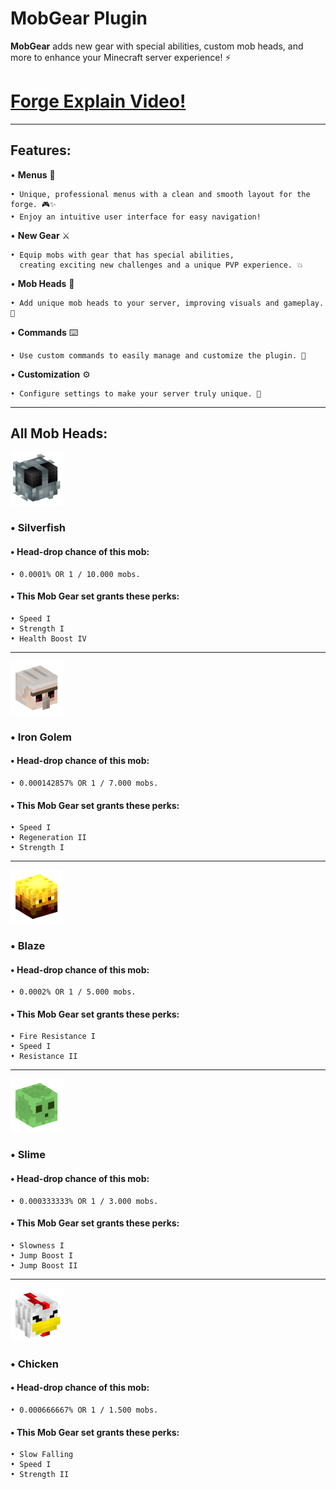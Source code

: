 # MobGear Plugin

**MobGear** adds new gear with special abilities, custom mob heads, and more to enhance your Minecraft server experience! ⚡
# [Forge Explain Video!](https://www.youtube.com/watch?v=0mP_1uirFHU)

****
## Features:

• **Menus** 📜  

    • Unique, professional menus with a clean and smooth layout for the forge. 🎮✨  
    • Enjoy an intuitive user interface for easy navigation!

• **New Gear** ⚔️

    • Equip mobs with gear that has special abilities, 
      creating exciting new challenges and a unique PVP experience. 💥

• **Mob Heads** 🧠  

    • Add unique mob heads to your server, improving visuals and gameplay. 🎯

• **Commands** ⌨️  

    • Use custom commands to easily manage and customize the plugin. 🔧

• **Customization** ⚙️  

    • Configure settings to make your server truly unique. 🌟


****
## All Mob Heads:


![Silverfish Mob Head](./images/silverfish.png)

### • **Silverfish**


#### • Head-drop chance of this mob:

    • 0.0001% OR 1 / 10.000 mobs.

#### • This Mob Gear set grants these perks:

    • Speed I 
    • Strength I  
    • Health Boost IV


---

![Iron Golem Mob Head](./images/ig.png)

### • **Iron Golem**
#### • Head-drop chance of this mob:

    • 0.000142857% OR 1 / 7.000 mobs.
#### • This Mob Gear set grants these perks:

    • Speed I 
    • Regeneration II
    • Strength I

---

![Blaze Mob Head](./images/blaze.png)

### • **Blaze**
#### • Head-drop chance of this mob:

    • 0.0002% OR 1 / 5.000 mobs.
#### • This Mob Gear set grants these perks:

    • Fire Resistance I
    • Speed I
    • Resistance II

---

![Slime Mob Head](./images/slime.png)

### • **Slime**
#### • Head-drop chance of this mob:

    • 0.000333333% OR 1 / 3.000 mobs.
#### • This Mob Gear set grants these perks:

    • Slowness I  
    • Jump Boost I  
    • Jump Boost II

---

![Chicken Mob Head](./images/chicken.png)

### • **Chicken**
#### • Head-drop chance of this mob:

    • 0.000666667% OR 1 / 1.500 mobs.
#### • This Mob Gear set grants these perks:

    • Slow Falling 
    • Speed I 
    • Strength II 
    
    
